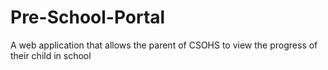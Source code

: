 # Pre-School-Portal
A web application that allows the parent of CSOHS to view the progress of their child in school
